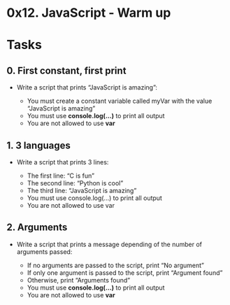 # 0x12. JavaScript - Warm up

# Tasks

## 0. First constant, first print
* Write a script that prints “JavaScript is amazing”:

	* You must create a constant variable called myVar with the value “JavaScript is amazing”
	* You must use **console.log(...)** to print all output
	* You are not allowed to use **var**

## 1. 3 languages

* Write a script that prints 3 lines:

	* The first line: “C is fun”
	* The second line: “Python is cool”
	* The third line: “JavaScript is amazing”
	* You must use console.log(...) to print all output
	* You are not allowed to use var

## 2. Arguments

* Write a script that prints a message depending of the number of arguments passed:

	* If no arguments are passed to the script, print “No argument”
	* If only one argument is passed to the script, print “Argument found”
	* Otherwise, print “Arguments found”
	* You must use **console.log(...)** to print all output
	* You are not allowed to use **var**


